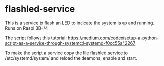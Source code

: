 # flashled-service
This is a service to flash an LED to indicate the system is up and running. Runs on Raspi 3B+/4

The script follows this tutorial: https://medium.com/codex/setup-a-python-script-as-a-service-through-systemctl-systemd-f0cc55a42267

To make the script a service copy the file flashled.service to /etc/systemd/system/ and reload the deamons, enable and start.
